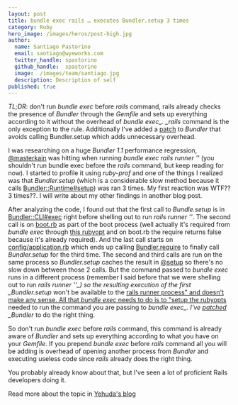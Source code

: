 ```yaml
---
layout: post
title: bundle exec rails … executes Bundler.setup 3 times
category: Ruby
hero_image: /images/heros/post-high.jpg
author:
  name: Santiago Pastorino
  email: santiago@wyeworks.com
  twitter_handle: spastorino
  github_handle:  spastorino
  image:  /images/team/santiago.jpg
  description: Description of self
published: true
---
```

*TL;DR*: don't run *bundle exec* before *rails* command, rails already checks the presence of *Bundler* through the *Gemfile* and sets up everything according to it without the overhead of *bundle exec_. _rails* command is the only exception to the rule. Additionally I've added a [patch](https://github.com/carlhuda/bundler/commit/2c838255ccadadeab5298b7c2bbc39035e59f248) to *Bundler* that avoids calling Bundler.setup which adds unnecessary overhead.

<!--more-->

I was researching on a huge *Bundler 1.1* performance regression, [@masterkain](http://twitter.com/masterkain) was hitting when running *bundle exec rails runner ''* (you shouldn't run bundle exec before the *rails* command, but keep reading for now). I started to profile it using *ruby-prof* and one of the things I realized was that *Bundler.setup* (which is a considerable slow method because it calls [Bundler::Runtime#setup](https://github.com/carlhuda/bundler/blob/2a38a24a295b6e978f0c982d454a3a9f11399abc/lib/bundler/runtime.rb#L7-42)) was ran 3 times. My first reaction was WTF?? 3 times??. I will write about my other findings in another blog post.

After analyzing the code, I found out that the first call to *Bundle.setup* is in [Bundler::CLI#exec](https://github.com/carlhuda/bundler/blob/2a38a24a295b6e978f0c982d454a3a9f11399abc/lib/bundler/cli.rb#L398) right before shelling out to run _rails runner ''_.
The second call is on [boot.rb](https://github.com/rails/rails/blob/d2abe28ed342443f8c374a6e02977ccb0c3b3f95/railties/lib/rails/generators/rails/app/templates/config/boot.rb#L6) as part of the boot process (well actually it's required from *bundle exec* through [this rubyopt](https://github.com/carlhuda/bundler/blob/2a38a24a295b6e978f0c982d454a3a9f11399abc/lib/bundler/runtime.rb#L227) and on boot.rb the require returns false because it's already required).
And the last call starts on [config/application.rb](https://github.com/rails/rails/blob/d2abe28ed342443f8c374a6e02977ccb0c3b3f95/railties/lib/rails/generators/rails/app/templates/config/application.rb#L17)
which ends up calling [Bundler.require](https://github.com/carlhuda/bundler/blob/2a38a24a295b6e978f0c982d454a3a9f11399abc/lib/bundler.rb#L120-122) to finally call *Bundler.setup* for the third time. 
The second and third calls are run on the same process so *Bundler.setup* caches the result in [@setup](https://github.com/carlhuda/bundler/blob/2a38a24a295b6e978f0c982d454a3a9f11399abc/lib/bundler.rb#L105) so there's no slow down between those 2 calls.
But the command passed to *bundle exec* runs in a different process (remember I said before that we were shelling out to run *rails runner ''_) so the resulting execution of the first _Bundler.setup* won't be available to the [rails runner process" and doesn't make any sense. All that *bundle exec* needs to do is to "setup the rubyopts](https://github.com/carlhuda/bundler/blob/2a38a24a295b6e978f0c982d454a3a9f11399abc/lib/bundler/runtime.rb#L209-231) needed to run the command you are passing to *bundle exec_. I've [patched](https://github.com/carlhuda/bundler/commit/2c838255ccadadeab5298b7c2bbc39035e59f248) _Bundler* to do the right thing.

So don't run *bundle exec* before *rails* command, this command is already aware of *Bundler* and sets up everything according to what you have on your _Gemfile_.
If you prepend *bundle exec* before *rails* command all you will be adding is overhead of opening another process from *Bundler* and executing useless code since *rails* already does the right thing.

You probably already know about that, but I've seen a lot of proficient Rails developers doing it.

Read more about the topic in [Yehuda's blog](http://yehudakatz.com/2011/05/30/gem-versioning-and-bundler-doing-it-right/)
